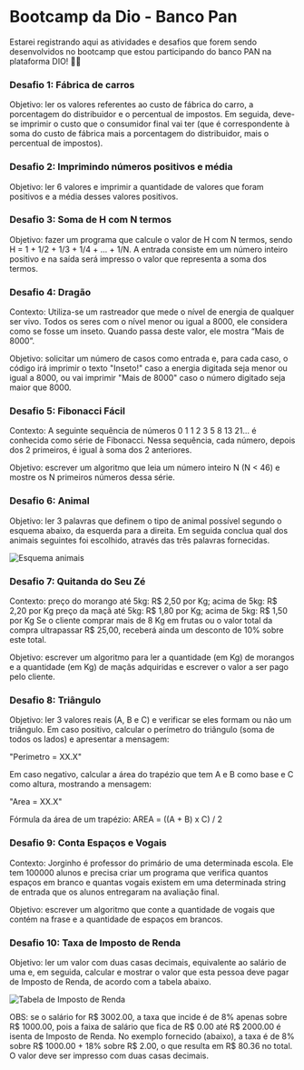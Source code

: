 # Bootcamp da Dio - Banco Pan
Estarei registrando aqui as atividades e desafios que forem sendo desenvolvidos no bootcamp que estou participando do banco PAN na plataforma DIO! 🚀🚀

<h3>
Desafio 1: Fábrica de carros
</h3>

Objetivo: ler os valores referentes ao custo de fábrica do carro, a porcentagem do distribuidor e o percentual de impostos. Em seguida, deve-se imprimir o custo que o consumidor final vai ter (que é correspondente à soma do custo de fábrica mais a porcentagem do distribuidor, mais o percentual de impostos).

<h3>
Desafio 2: Imprimindo números positivos e média
</h3>

Objetivo: ler 6 valores e imprimir a quantidade de valores que foram positivos e a média desses valores positivos.

<h3>
Desafio 3: Soma de H com N termos
</h3>

Objetivo: fazer um programa que calcule o valor de H com N termos, sendo H = 1 + 1/2 + 1/3 + 1/4 + ... + 1/N. 
A entrada consiste em um número inteiro positivo e na saída será impresso o valor que representa a soma dos termos.

<h3>
Desafio 4: Dragão
</h3>

Contexto: Utiliza-se um rastreador que mede o nível de energia de qualquer ser vivo. Todos os seres com o nível menor ou igual a 8000, ele considera como se fosse um inseto. Quando passa deste valor, ele mostra “Mais de 8000”.

Objetivo: solicitar um número de casos como entrada e, para cada caso, o código irá imprimir o texto "Inseto!" caso a energia digitada seja menor ou igual a 8000, ou vai imprimir "Mais de 8000" caso o número digitado seja maior que 8000.

<h3>
Desafio 5: Fibonacci Fácil
</h3>

Contexto: A seguinte sequência de números 0 1 1 2 3 5 8 13 21... é conhecida como série de Fibonacci. Nessa sequência, cada número, depois dos 2 primeiros, é igual à soma dos 2 anteriores. 

Objetivo: escrever um algoritmo que leia um número inteiro N (N < 46) e mostre os N primeiros números dessa série.

<h3>
Desafio 6: Animal
</h3>

Objetivo: ler 3 palavras que definem o tipo de animal possível segundo o esquema abaixo, da esquerda para a direita.  Em seguida conclua qual dos animais seguintes foi escolhido, através das três palavras fornecidas.

![Esquema animais](https://github.com/Renanlb/desafiosDeCodigo-bootcamp/blob/main/Esquema%20Animais.png)

<h3>
Desafio 7: Quitanda do Seu Zé
</h3>

Contexto: preço do morango até 5kg: R$ 2,50 por Kg; acima de 5kg: R$ 2,20 por Kg
preço da maçã até 5kg: R$ 1,80 por Kg; acima de 5kg: R$ 1,50 por Kg
Se o cliente comprar mais de 8 Kg em frutas ou o valor total da compra ultrapassar R$ 25,00, receberá ainda um desconto de 10% sobre este total. 

Objetivo: escrever um algoritmo para ler a quantidade (em Kg) de morangos e a quantidade (em Kg) de maçãs adquiridas e escrever o valor a ser pago pelo cliente.

<h3>
Desafio 8: Triângulo
</h3>

Objetivo: ler 3 valores reais (A, B e C) e verificar se eles formam ou não um triângulo. Em caso positivo, calcular o perímetro do triângulo (soma de todos os lados) e apresentar a mensagem:

"Perimetro = XX.X"

Em caso negativo, calcular a área do trapézio que tem A e B como base e C como altura, mostrando a mensagem:

"Area = XX.X"

Fórmula da área de um trapézio: AREA = ((A + B) x C) / 2

<h3>
Desafio 9: Conta Espaços e Vogais
</h3>

Contexto: Jorginho é professor do primário de uma determinada escola. Ele tem 100000 alunos e precisa criar um programa que verifica quantos espaços em branco e quantas vogais existem em uma determinada string de entrada que os alunos entregaram na avaliação final. 

Objetivo: escrever um algoritmo que conte a quantidade de vogais que contém na frase e a quantidade de espaços em brancos.

<h3>
Desafio 10: Taxa de Imposto de Renda
</h3>

Objetivo: ler um valor com duas casas decimais, equivalente ao salário de uma e, em seguida, calcular e mostrar o valor que esta pessoa deve pagar de Imposto de Renda, de acordo com a tabela abaixo.

![Tabela de Imposto de Renda](https://github.com/Renanlb/desafiosDeCodigo-bootcamp/blob/main/Tabela%20de%20IR.png)

OBS: se o salário for R$ 3002.00, a taxa que incide é de 8% apenas sobre R$ 1000.00, pois a faixa de salário que fica de R$ 0.00 até R$ 2000.00 é isenta de Imposto de Renda. No exemplo fornecido (abaixo), a taxa é de 8% sobre R$ 1000.00 + 18% sobre R$ 2.00, o que resulta em R$ 80.36 no total. O valor deve ser impresso com duas casas decimais.